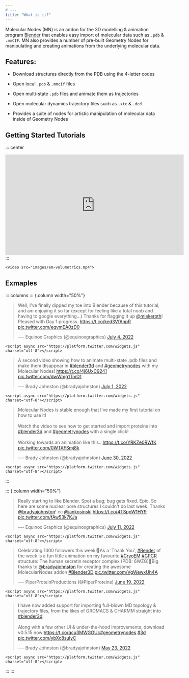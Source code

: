 ```yaml
---
# ---
title: "What is it?"
---
```


Molecular Nodes (MN) is an addon for the 3D modelling & animation program [Blender](https://blender.org) that enables easy import of molecular data such as `.pdb` & `.mmCIF`. MN also provides a number of pre-built Geometry Nodes for manipulating and creating animations from the underlying molecular data.

## Features:

-   Download structures directly from the PDB using the 4-letter codes

-   Open local `.pdb` & `.mmcif` files

-   Open multi-state `.pdb` files and animate them as trajectories

-   Open molecular dynamics trajectory files such as `.xtc` & `.dcd`

-   Provides a suite of nodes for artistic manipulation of molecular data inside of Geometry Nodes

## Getting Started Tutorials

::: center
<iframe width="560" height="315" src="https://www.youtube.com/embed/CvmFaRVmZRU" title="YouTube video player" frameborder="0" allow="accelerometer; autoplay; clipboard-write; encrypted-media; gyroscope; picture-in-picture" allowfullscreen>

</iframe>
:::

```{=html}
<video src="images/em-volumetrics.mp4">
```
## Exmaples

::: columns
::: {.column width="50%"}
<blockquote class="twitter-tweet">

<p lang="en" dir="ltr">

Well, I've finally dipped my toe into Blender because of this tutorial, and am enjoying it so far (except for feeling like a total noob and having to google everything...) Thanks for flagging it up <a href="https://twitter.com/miekeroth?ref_src=twsrc%5Etfw">@miekeroth</a>! Pleased with Day 1 progress. <a href="https://t.co/ked3VfAnpR">https://t.co/ked3VfAnpR</a> <a href="https://t.co/eqvmEA0zD0">pic.twitter.com/eqvmEA0zD0</a>

</p>

--- Equinox Graphics (@equinoxgraphics) <a href="https://twitter.com/equinoxgraphics/status/1544061154833575936?ref_src=twsrc%5Etfw">July 4, 2022</a>

</blockquote>

```{=html}
<script async src="https://platform.twitter.com/widgets.js" charset="utf-8"></script>
```
<blockquote class="twitter-tweet">

<p lang="en" dir="ltr">

A second video showing how to animate multi-state .pdb files and make them disappear in <a href="https://twitter.com/hashtag/blender3d?src=hash&amp;ref_src=twsrc%5Etfw">#blender3d</a> and <a href="https://twitter.com/hashtag/geometrynodes?src=hash&amp;ref_src=twsrc%5Etfw">#geometrynodes</a> with my Molecular Nodes! <a href="https://t.co/4j6UxC9241">https://t.co/4j6UxC9241</a> <a href="https://t.co/dwWmg1TmD1">pic.twitter.com/dwWmg1TmD1</a>

</p>

--- Brady Johnston (@bradyajohnston) <a href="https://twitter.com/bradyajohnston/status/1542701529034944512?ref_src=twsrc%5Etfw">July 1, 2022</a>

</blockquote>

```{=html}
<script async src="https://platform.twitter.com/widgets.js" charset="utf-8"></script>
```
<blockquote class="twitter-tweet">

<p lang="en" dir="ltr">

Molecular Nodes is stable enough that I've made my first tutorial on how to use it! <br><br>Watch the video to see how to get started and import proteins into <a href="https://twitter.com/hashtag/blender3d?src=hash&amp;ref_src=twsrc%5Etfw">#blender3d</a> and <a href="https://twitter.com/hashtag/geometrynodes?src=hash&amp;ref_src=twsrc%5Etfw">#geometrynodes</a> with a single click!<br><br>Working towards an animation like this...<a href="https://t.co/YRKZe0RWfK">https://t.co/YRKZe0RWfK</a> <a href="https://t.co/0WTAFSmj8k">pic.twitter.com/0WTAFSmj8k</a>

</p>

--- Brady Johnston (@bradyajohnston) <a href="https://twitter.com/bradyajohnston/status/1542494319910694912?ref_src=twsrc%5Etfw">June 30, 2022</a>

</blockquote>

```{=html}
<script async src="https://platform.twitter.com/widgets.js" charset="utf-8"></script>
```
:::

::: {.column width="50%"}
<blockquote class="twitter-tweet">

<p lang="en" dir="ltr">

Really starting to like Blender. Spot a bug; bug gets fixed. Epic. So here are some nuclear pore structures I couldn't do last week. Thanks <a href="https://twitter.com/bradyajohnston?ref_src=twsrc%5Etfw">@bradyajohnston</a>! cc <a href="https://twitter.com/jankosinski?ref_src=twsrc%5Etfw">@jankosinski</a> <a href="https://t.co/4TSppW1HY9">https://t.co/4TSppW1HY9</a> <a href="https://t.co/fAw53k7KJa">pic.twitter.com/fAw53k7KJa</a>

</p>

--- Equinox Graphics (@equinoxgraphics) <a href="https://twitter.com/equinoxgraphics/status/1546407850318118912?ref_src=twsrc%5Etfw">July 11, 2022</a>

</blockquote>

```{=html}
<script async src="https://platform.twitter.com/widgets.js" charset="utf-8"></script>
```
<blockquote class="twitter-tweet">

<p lang="en" dir="ltr">

Celebrating 1000 followers this week!🥳As a 'Thank You', <a href="https://twitter.com/hashtag/Render?src=hash&amp;ref_src=twsrc%5Etfw">#Render</a> of the week is a fun little animation on my favourite <a href="https://twitter.com/hashtag/CryoEM?src=hash&amp;ref_src=twsrc%5Etfw">#CryoEM</a> <a href="https://twitter.com/hashtag/GPCR?src=hash&amp;ref_src=twsrc%5Etfw">#GPCR</a> structure: The human secretin receptor complex (PDB: 6WZG)🎉Big thanks to <a href="https://twitter.com/bradyajohnston?ref_src=twsrc%5Etfw">@bradyajohnston</a> for creating the awesome MolecularNodes addon <a href="https://twitter.com/hashtag/Blender3D?src=hash&amp;ref_src=twsrc%5Etfw">#Blender3D</a> <a href="https://t.co/VgWewxUh4A">pic.twitter.com/VgWewxUh4A</a>

</p>

--- PiperProteinProductions (@PiperProteins) <a href="https://twitter.com/PiperProteins/status/1538446488732176384?ref_src=twsrc%5Etfw">June 19, 2022</a>

</blockquote>

```{=html}
<script async src="https://platform.twitter.com/widgets.js" charset="utf-8"></script>
```
<blockquote class="twitter-tweet">

<p lang="en" dir="ltr">

I have now added support for importing full-blown MD topology & trajectory files, from the likes of GROMACS & CHARMM straight into <a href="https://twitter.com/hashtag/blender3d?src=hash&amp;ref_src=twsrc%5Etfw">#blender3d</a>! <br><br>Along with a few other UI & under-the-hood improvements, download v0.5.15 now!<a href="https://t.co/qcu3MWGOUc">https://t.co/qcu3MWGOUc</a><a href="https://twitter.com/hashtag/geometrynodes?src=hash&amp;ref_src=twsrc%5Etfw">#geometrynodes</a> <a href="https://twitter.com/hashtag/3d?src=hash&amp;ref_src=twsrc%5Etfw">#3d</a> <a href="https://t.co/ybXc8suIyC">pic.twitter.com/ybXc8suIyC</a>

</p>

--- Brady Johnston (@bradyajohnston) <a href="https://twitter.com/bradyajohnston/status/1528540839776903168?ref_src=twsrc%5Etfw">May 23, 2022</a>

</blockquote>

```{=html}
<script async src="https://platform.twitter.com/widgets.js" charset="utf-8"></script>
```
:::
:::